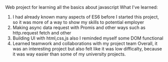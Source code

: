 Web project for learning all the basics about javascript
What I've learned:
1. I had already known many aspects of ES6 before I started this project, so it was more of a way to show my skills to potential employer
2. Making async data request with Promis and other ways such as http.request fetch and other
3. Building UI with html,css,js also I reminded myself some DOM functional
4. Learned teamwork and collaborations with my project team
Overall, it was an interesting project but also felt like it was low difficalty, because it was way easier than some of my university projects.

